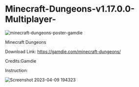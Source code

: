 # Minecraft-Dungeons-v1.17.0.0-Multiplayer-

![minecraft-dungeons-poster-gamdie](https://user-images.githubusercontent.com/91149847/230787996-e3893551-3a58-45b4-843f-833661871d31.jpg)


Minecraft Dungeons 

Download Link: https://gamdie.com/minecraft-dungeons/

Credits:Gamdie

Instruction:

![Screenshot 2023-04-09 194323](https://user-images.githubusercontent.com/91149847/230788163-d9a38f35-3ca6-4917-b51b-a9cfa8db5342.png)
